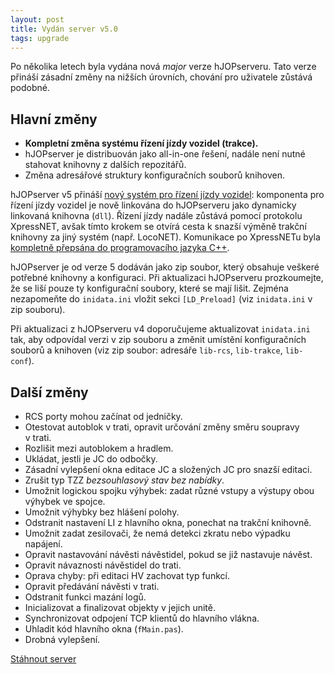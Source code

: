 ```yaml
---
layout: post
title: Vydán server v5.0
tags: upgrade
---
```


Po několika letech byla vydána nová *major* verze hJOPserveru. Tato verze
přináší zásadní změny na nižších úrovních, chování pro uživatele zůstává
podobné.

## Hlavní změny

 * **Kompletní změna systému řízení jízdy vozidel (trakce).**
 * hJOPserver je distribuován jako all-in-one řešení, nadále není nutné stahovat
   knihovny z dalších repozitářů.
 * Změna adresářové struktury konfiguračních souborů knihoven.

hJOPserver v5 přináší [nový systém pro řízení jízdy vozidel](/trakce): komponenta pro
řízení jízdy vozidel je nově linkována do hJOPserveru jako dynamicky linkovaná
knihovna (`dll`). Řízení jízdy nadále zůstává pomocí protokolu XpressNET, avšak
tímto krokem se otvírá cesta k snazší výměně trakční knihovny za jiný systém
(např. LocoNET). Komunikace po XpressNETu byla [kompletně přepsána do
programovacího jazyka C++](https://github.com/kmzbrnoI/xn-lib-cpp-qt).

hJOPserver je od verze 5 dodáván jako zip soubor, který obsahuje veškeré potřebné
knihovny a konfiguraci. Při aktualizaci hJOPserveru prozkoumejte, že se liší
pouze ty konfigurační soubory, které se mají lišit. Zejména nezapomeňte do
`inidata.ini` vložit sekci `[LD_Preload]` (viz `inidata.ini` v zip souboru).

Při aktualizaci z hJOPserveru v4 doporučujeme aktualizovat `inidata.ini` tak,
aby odpovídal verzi v zip souboru a změnit umístění konfiguračních souborů
a knihoven (viz zip soubor: adresáře `lib-rcs`, `lib-trakce`, `lib-conf`).

## Další změny

 * RCS porty mohou začínat od jedničky.
 * Otestovat autoblok v trati, opravit určování změny směru soupravy v trati.
 * Rozlišit mezi autoblokem a hradlem.
 * Ukládat, jestli je JC do odbočky.
 * Zásadní vylepšení okna editace JC a složených JC pro snazší editaci.
 * Zrušit typ TZZ _bezsouhlasový stav bez nabídky_.
 * Umožnit logickou spojku výhybek: zadat různé vstupy a výstupy obou výhybek
   ve spojce.
 * Umožnit výhybky bez hlášení polohy.
 * Odstranit nastavení LI z hlavního okna, ponechat na trakční knihovně.
 * Umožnit zadat zesilovači, že nemá detekci zkratu nebo výpadku napájení.
 * Opravit nastavování návěsti návěstidel, pokud se již nastavuje návěst.
 * Opravit návaznosti návěstidel do trati.
 * Oprava chyby: při editaci HV zachovat typ funkcí.
 * Opravit předávání návěsti v trati.
 * Odstranit funkci mazání logů.
 * Inicializovat a finalizovat objekty v jejich unitě.
 * Synchronizovat odpojení TCP klientů do hlavního vlákna.
 * Uhladit kód hlavního okna (`fMain.pas`).
 * Drobná vylepšení.

<a class="btn" href="https://github.com/kmzbrnoI/hJOPserver/releases/tag/v5.0.0">Stáhnout server</a>
